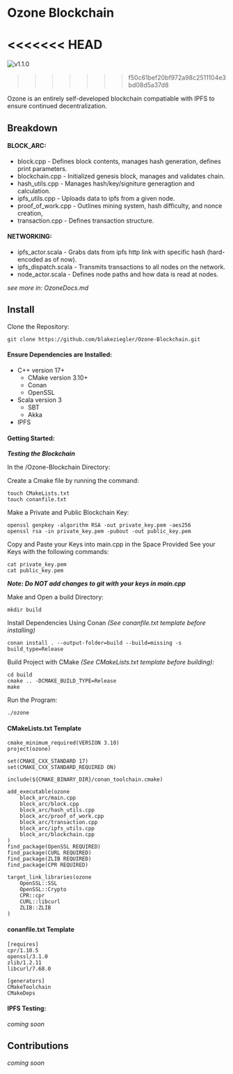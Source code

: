 # Ozone Blockchain
<<<<<<< HEAD
=======
![v1.1.0](https://img.shields.io/badge/version-v1.1.0-blue)
>>>>>>> f50c61bef20bf972a98c2511104e3bd08d5a37d8



Ozone is an entirely self-developed blockchain compatiable with IPFS to ensure continued decentralization.


## Breakdown

#### BLOCK_ARC:
- block.cpp - Defines block contents, manages hash generation, defines print parameters.
- blockchain.cpp - Initialized genesis block, manages and validates chain.
- hash_utils.cpp - Manages hash/key/signiture generagtion and calculation. 
- ipfs_utils.cpp - Uploads data to ipfs from a given node.
- proof_of_work.cpp - Outlines mining system, hash difficulty, and nonce creation,
- transaction.cpp - Defines transaction structure.

#### NETWORKING:
 - ipfs_actor.scala - Grabs dats from ipfs http link with specific hash (hard-encoded as of now).
 - ipfs_dispatch.scala - Transmits transactions to all nodes on the network.
 - node_actor.scala - Defines node paths and how data is read at nodes. 

 *see more in: OzoneDocs.md*

## Install

Clone the Repository:
```
git clone https://github.com/blakeziegler/Ozone-Blockchain.git
```

#### Ensure Dependencies are Installed:

- C++ version 17+
    - CMake version 3.10+
    - Conan
    - OpenSSL
- Scala version 3
    - SBT
    - Akka
- IPFS

#### Getting Started:

***Testing the Blockchain***

In the /Ozone-Blockchain Directory:

Create a Cmake file by running the command:
```
touch CMakeLists.txt
touch conanfile.txt
```


Make a Private and Public Blockchain Key:
```
openssl genpkey -algorithm RSA -out private_key.pem -aes256
openssl rsa -in private_key.pem -pubout -out public_key.pem
```
Copy and Paste your Keys into main.cpp in the Space Provided
See your Keys with the following commands:
```
cat private_key.pem
cat public_key.pem
```

***Note: Do NOT add changes to git with your keys in main.cpp***


Make and Open a build Directory:
```
mkdir build
```

Install Dependencies Using Conan *(See conanfile.txt template before installing)*
```
conan install . --output-folder=build --build=missing -s build_type=Release
```

Build Project with CMake *(See CMakeLists.txt template before building):*
```
cd build
cmake .. -DCMAKE_BUILD_TYPE=Release
make
```


Run the Program:
```
./ozone
```

#### CMakeLists.txt Template
```
cmake_minimum_required(VERSION 3.10)
project(ozone)

set(CMAKE_CXX_STANDARD 17)
set(CMAKE_CXX_STANDARD_REQUIRED ON)

include(${CMAKE_BINARY_DIR}/conan_toolchain.cmake)

add_executable(ozone
    block_arc/main.cpp
    block_arc/block.cpp
    block_arc/hash_utils.cpp
    block_arc/proof_of_work.cpp
    block_arc/transaction.cpp
    block_arc/ipfs_utils.cpp
    block_arc/blockchain.cpp
)
find_package(OpenSSL REQUIRED)
find_package(CURL REQUIRED)
find_package(ZLIB REQUIRED)
find_package(CPR REQUIRED)

target_link_libraries(ozone
    OpenSSL::SSL
    OpenSSL::Crypto
    CPR::cpr
    CURL::libcurl
    ZLIB::ZLIB
)
```

#### conanfile.txt Template
```
[requires]
cpr/1.10.5
openssl/3.1.0
zlib/1.2.11
libcurl/7.68.0

[generators]
CMakeToolchain
CMakeDeps
```

#### IPFS Testing:
*coming soon*

## Contributions

*coming soon*



 




